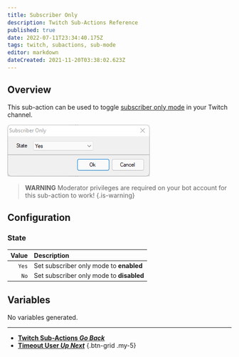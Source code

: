 ```yaml
---
title: Subscriber Only 
description: Twitch Sub-Actions Reference
published: true
date: 2022-07-11T23:34:40.175Z
tags: twitch, subactions, sub-mode
editor: markdown
dateCreated: 2021-11-20T03:38:02.623Z
---
```


## Overview

This sub-action can be used to toggle [subscriber only mode](https://help.twitch.tv/s/article/how-to-manage-harassment-in-chat?language=en_US#SubOnlyMode) in your Twitch channel. 

![sub_only_.png](/sub_only_.png)

> **WARNING**
> Moderator privileges are required on your bot account for this sub-action to work!
{.is-warning}


## Configuration

### State

| Value | Description |
|------:|:------------|
`Yes` | Set subscriber only mode to **enabled**
`No` | Set subscriber only mode to **disabled**

## Variables
No variables generated.

---

- [<i class="mdi mdi-chevron-left"></i>**Twitch Sub-Actions *Go Back***](/en/Sub-Actions/Twitch)
- [<i class="mdi mdi-twitch text--twitch"></i>**Timeout User *Up Next***](/en/Sub-Actions/Twitch/Timeout-User)
{.btn-grid .my-5}